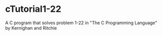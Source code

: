 # cTutorial1-22
A C program that solves problem 1-22 in "The C Programming Language" by Kernighan and Ritchie

